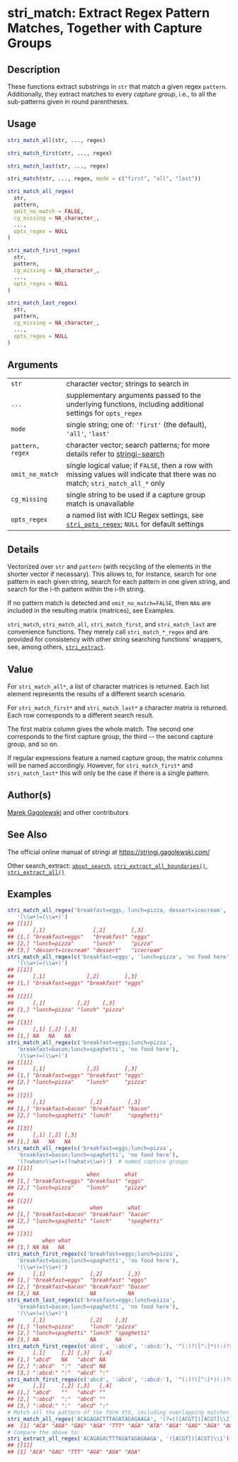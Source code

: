 # stri_match: Extract Regex Pattern Matches, Together with Capture Groups

## Description

These functions extract substrings in `str` that match a given regex `pattern`. Additionally, they extract matches to every *capture group*, i.e., to all the sub-patterns given in round parentheses.

## Usage

``` r
stri_match_all(str, ..., regex)

stri_match_first(str, ..., regex)

stri_match_last(str, ..., regex)

stri_match(str, ..., regex, mode = c("first", "all", "last"))

stri_match_all_regex(
  str,
  pattern,
  omit_no_match = FALSE,
  cg_missing = NA_character_,
  ...,
  opts_regex = NULL
)

stri_match_first_regex(
  str,
  pattern,
  cg_missing = NA_character_,
  ...,
  opts_regex = NULL
)

stri_match_last_regex(
  str,
  pattern,
  cg_missing = NA_character_,
  ...,
  opts_regex = NULL
)
```

## Arguments

|                  |                                                                                                                                         |
|------------------|-----------------------------------------------------------------------------------------------------------------------------------------|
| `str`            | character vector; strings to search in                                                                                                  |
| `...`            | supplementary arguments passed to the underlying functions, including additional settings for `opts_regex`                              |
| `mode`           | single string; one of: `'first'` (the default), `'all'`, `'last'`                                                                       |
| `pattern, regex` | character vector; search patterns; for more details refer to [stringi-search](about_search.md)                                          |
| `omit_no_match`  | single logical value; if `FALSE`, then a row with missing values will indicate that there was no match; `stri_match_all_*` only         |
| `cg_missing`     | single string to be used if a capture group match is unavailable                                                                        |
| `opts_regex`     | a named list with <span class="pkg">ICU</span> Regex settings, see [`stri_opts_regex`](stri_opts_regex.md); `NULL` for default settings |

## Details

Vectorized over `str` and `pattern` (with recycling of the elements in the shorter vector if necessary). This allows to, for instance, search for one pattern in each given string, search for each pattern in one given string, and search for the i-th pattern within the i-th string.

If no pattern match is detected and `omit_no_match=FALSE`, then `NA`s are included in the resulting matrix (matrices), see Examples.

`stri_match`, `stri_match_all`, `stri_match_first`, and `stri_match_last` are convenience functions. They merely call `stri_match_*_regex` and are provided for consistency with other string searching functions\' wrappers, see, among others, [`stri_extract`](stri_extract.md).

## Value

For `stri_match_all*`, a list of character matrices is returned. Each list element represents the results of a different search scenario.

For `stri_match_first*` and `stri_match_last*` a character matrix is returned. Each row corresponds to a different search result.

The first matrix column gives the whole match. The second one corresponds to the first capture group, the third -- the second capture group, and so on.

If regular expressions feature a named capture group, the matrix columns will be named accordingly. However, for `stri_match_first*` and `stri_match_last*` this will only be the case if there is a single pattern.

## Author(s)

[Marek Gagolewski](https://www.gagolewski.com/) and other contributors

## See Also

The official online manual of <span class="pkg">stringi</span> at <https://stringi.gagolewski.com/>

Other search_extract: [`about_search`](about_search.md), [`stri_extract_all_boundaries()`](stri_extract_boundaries.md), [`stri_extract_all()`](stri_extract.md)

## Examples




```r
stri_match_all_regex('breakfast=eggs, lunch=pizza, dessert=icecream',
   '(\\w+)=(\\w+)')
## [[1]]
##      [,1]               [,2]        [,3]      
## [1,] "breakfast=eggs"   "breakfast" "eggs"    
## [2,] "lunch=pizza"      "lunch"     "pizza"   
## [3,] "dessert=icecream" "dessert"   "icecream"
stri_match_all_regex(c('breakfast=eggs', 'lunch=pizza', 'no food here'),
   '(\\w+)=(\\w+)')
## [[1]]
##      [,1]             [,2]        [,3]  
## [1,] "breakfast=eggs" "breakfast" "eggs"
## 
## [[2]]
##      [,1]          [,2]    [,3]   
## [1,] "lunch=pizza" "lunch" "pizza"
## 
## [[3]]
##      [,1] [,2] [,3]
## [1,] NA   NA   NA
stri_match_all_regex(c('breakfast=eggs;lunch=pizza',
   'breakfast=bacon;lunch=spaghetti', 'no food here'),
   '(\\w+)=(\\w+)')
## [[1]]
##      [,1]             [,2]        [,3]   
## [1,] "breakfast=eggs" "breakfast" "eggs" 
## [2,] "lunch=pizza"    "lunch"     "pizza"
## 
## [[2]]
##      [,1]              [,2]        [,3]       
## [1,] "breakfast=bacon" "breakfast" "bacon"    
## [2,] "lunch=spaghetti" "lunch"     "spaghetti"
## 
## [[3]]
##      [,1] [,2] [,3]
## [1,] NA   NA   NA
stri_match_all_regex(c('breakfast=eggs;lunch=pizza',
   'breakfast=bacon;lunch=spaghetti', 'no food here'),
   '(?<when>\\w+)=(?<what>\\w+)')  # named capture groups
## [[1]]
##                       when        what   
## [1,] "breakfast=eggs" "breakfast" "eggs" 
## [2,] "lunch=pizza"    "lunch"     "pizza"
## 
## [[2]]
##                        when        what       
## [1,] "breakfast=bacon" "breakfast" "bacon"    
## [2,] "lunch=spaghetti" "lunch"     "spaghetti"
## 
## [[3]]
##         when what
## [1,] NA NA   NA
stri_match_first_regex(c('breakfast=eggs;lunch=pizza',
   'breakfast=bacon;lunch=spaghetti', 'no food here'),
   '(\\w+)=(\\w+)')
##      [,1]              [,2]        [,3]   
## [1,] "breakfast=eggs"  "breakfast" "eggs" 
## [2,] "breakfast=bacon" "breakfast" "bacon"
## [3,] NA                NA          NA
stri_match_last_regex(c('breakfast=eggs;lunch=pizza',
   'breakfast=bacon;lunch=spaghetti', 'no food here'),
   '(\\w+)=(\\w+)')
##      [,1]              [,2]    [,3]       
## [1,] "lunch=pizza"     "lunch" "pizza"    
## [2,] "lunch=spaghetti" "lunch" "spaghetti"
## [3,] NA                NA      NA
stri_match_first_regex(c('abcd', ':abcd', ':abcd:'), '^(:)?([^:]*)(:)?$')
##      [,1]     [,2] [,3]   [,4]
## [1,] "abcd"   NA   "abcd" NA  
## [2,] ":abcd"  ":"  "abcd" NA  
## [3,] ":abcd:" ":"  "abcd" ":"
stri_match_first_regex(c('abcd', ':abcd', ':abcd:'), '^(:)?([^:]*)(:)?$', cg_missing='')
##      [,1]     [,2] [,3]   [,4]
## [1,] "abcd"   ""   "abcd" ""  
## [2,] ":abcd"  ":"  "abcd" ""  
## [3,] ":abcd:" ":"  "abcd" ":"
# Match all the pattern of the form XYX, including overlapping matches:
stri_match_all_regex('ACAGAGACTTTAGATAGAGAAGA', '(?=(([ACGT])[ACGT]\\2))')[[1]][,2]
##  [1] "ACA" "AGA" "GAG" "AGA" "TTT" "AGA" "ATA" "AGA" "GAG" "AGA" "AGA"
# Compare the above to:
stri_extract_all_regex('ACAGAGACTTTAGATAGAGAAGA', '([ACGT])[ACGT]\\1')
## [[1]]
## [1] "ACA" "GAG" "TTT" "AGA" "AGA" "AGA"
```
